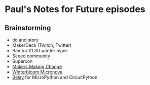 # Paul's Notes for Future episodes

## Brainstorming
* tio and story
* MakerDeck (Twitch, Twitter)
* Bambu X1 3D printer hype
* Seeed community
* Supercon
* [Makers Making Change](makersmakingchange.com)
* [Winterbloom Micronova](https://winterbloom.com/shop/micronova)
* [Belay](https://github.com/BrianPugh/belay) for MicroPython and CircuitPython.